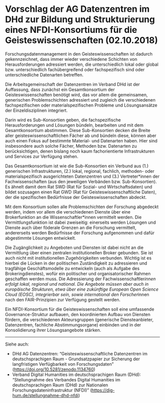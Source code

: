 # Vorschlag der AG Datenzentren im DHd zur Bildung und Strukturierung eines NFDI-Konsortiums für die Geisteswissenschaften (02.10.2018)

Forschungsdatenmanagement in den Geisteswissenschaften ist dadurch gekennzeichnet, dass immer wieder verschiedene Schichten von Herausforderungen adressiert werden, die unterschiedlich lokal oder global bzw. unterschiedlich fachübergreifend oder fachspezifisch sind oder unterschiedliche Datenarten betreffen.

Die Arbeitsgemeinschaft der Datenzentren im Verband DHd ist der Auffassung, dass zunächst ein Gesamtkonsortium der Geisteswissenschaften benötigt wird, das vor allem die gemeinsamen, generischen Problemschichten adressiert und zugleich die verschiedenen fachspezifischen oder materialspezifischen Probleme und Lösungsansätze der Einzeldisziplinen integriert. 

Darin wird es Sub-Konsortien geben, die fachspezifische Herausforderungen und Lösungen bündeln, bearbeiten und mit dem Gesamtkonsortium abstimmen. Diese Sub-Konsortien decken die Breite aller geisteswissenschaftlichen Fächer ab und bündeln diese, können aber auch einen Fokus auf bestimmte Material- und Datenarten haben. Hier sind insbesondere auch solche Fächer, Methoden bzw. Datenarten zu berücksichtigen, denen bislang noch kaum fachorientierte Infrastrukturen und Services zur Verfügung stehen. 

Das Gesamtkonsortium ist wie die Sub-Konsortien ein Verbund aus (1.) generischen Infrastrukturen, (2.) lokal, regional, fachlich, methoden- oder materialspezifisch ausgerichteten Datenzentren und (3.) Vertreter*innen der Fachwissenschaften (aus den jeweiligen Verbänden bzw. Sub-Konsortien). Es ähnelt damit dem Rat SWD (Rat für Sozial- und Wirtschaftsdaten) und bildet sozusagen einen Rat GWD (Rat für Geisteswissenschaftliche Daten), der die spezifischen Bedürfnisse der Geisteswissenschaften abdeckt.

Mit dem Konsortium sollen alle Problemschichten der Forschung abgedeckt werden, indem vor allem die verschiedenen Dienste über eine Brokerfunktion an die Wissenschaftler*innen vermittelt werden. Die Vermittlungsfunktion ist dabei zweiseitig: einerseits werden Lösungen und Dienste auch über föderale Grenzen an die Forschung vermittelt, andererseits werden Bedürfnisse der Forschung aufgenommen und dafür abgestimmte Lösungen entwickelt.

Die Zugänglichkeit zu Angeboten und Diensten ist dabei nicht an die Vermittlung über einen zentralen institutionellen Broker gebunden. Sie ist auch nicht mit institutionellen Zugehörigkeiten verbunden. Wichtig ist es hierbei die Lücken in der politischen Zuständigkeit zu adressieren und tragfähige Geschäftsmodelle zu entwickeln (auch als Aufgabe des Brokeringdienstes), wofür ein politischer und organisatorischer Rahmen geschaffen werden muss. Die Adressierung der Fachwissenschaftler*innen erfolgt lokal, regional und national. Die Angebote müssen aber auch in europäische Strukturen, etwa über eine zukünftige European Open Science Cloud (EOSC), integrierbar sein, sowie international den Forscher*innen nach den FAIR-Prinzipien zur Verfügung gestellt werden.  

Ein NFDI-Konsortium für die Geisteswissenschaften soll eine umfassende Governance-Struktur aufbauen, den koordinierten Aufbau von Diensten fördern, die verschiedenen Akteursgruppen (generische Diensteanbieter, Datenzentren, fachliche Abstimmungsorgane) einbinden und in der Konsolidierung ihrer Lösungsangebote stärken.

-----------
Siehe auch:
- DHd AG Datenzentren: “Geisteswissenschaftliche Datenzentren im deutschsprachigen Raum - Grundsatzpapier zur Sicherung der langfristigen Verfügbarkeit von Forschungsdaten” (https://doi.org/10.5281/zenodo.1134760)
- Verband Digital Humanities im deutschsprachigen Raum (DHd): “Stellungnahme des Verbandes Digital Humanities im deutschsprachigen Raum (DHd) zur Nationalen Forschungsdateninfrastruktur (NFDI)” (https://dig-hum.de/stellungnahme-dhd-nfdi) 
